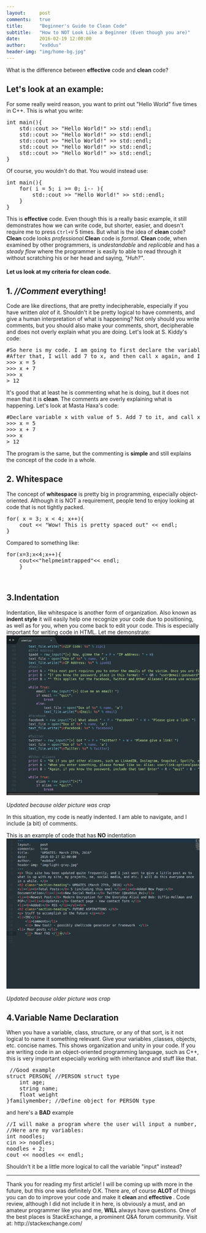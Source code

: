 ```yaml
---
layout:     post
comments:	true
title:      "Beginner's Guide to Clean Code"
subtitle:   "How to NOT Look Like a Beginner (Even though you are)"
date:       2016-02-19 12:00:00
author:     "ex0dus"
header-img: "img/home-bg.jpg"
---
```


What is the difference between <b>effective</b> code and <b>clean</b> code?

<h2>Let's look at an example:</h2>

<p> For some really weird reason, you want to print out "Hello World" five times in C++. This is what you write:
<pre>
int main(){
	std::cout >> "Hello World!" >> std::endl;
	std::cout >> "Hello World!" >> std::endl;
	std::cout >> "Hello World!" >> std::endl;
	std::cout >> "Hello World!" >> std::endl;
	std::cout >> "Hello World!" >> std::endl;
} </pre></p>
<p> Of course, you wouldn't do that. You would instead use:
<pre>
int main(){
	for( i = 5; i >= 0; i-- ){
		std::cout >> "Hello World!" >> std::endl;
	}
} </pre></p>
<p> This is <b>effective</b> code. Even though this is a really basic example, it still demonstrates how we can write code, but shorter, easier, and
doesn't require me to press <code>Ctrl+V</code> 5 times. But what is the idea of <b> clean </b> code? <b> Clean </b> code looks <i>professional.</I><b>Clean</b>
code is <i>formal</i>. <b> Clean </b> code, when examined by other programmers, is <i>undestandable</i> and <i>replicable</i> and has a <i>steady flow</i> where the programmer is easily to able to read through it without scratching his or her head and saying, <i>"Huh?"</i>. </p>
					
<h4>Let us look at my criteria for clean code.</h4>

<h2>1. <i>//Comment</i> everything! </h2>
<p>Code are like directions, that are pretty indecipherable, especially if you have written <i>alot</i> of it.
Shouldn't it be pretty logical to have comments, and give a human interpretation of what is happening? Not only should you write comments, but you should also make your comments, short, decipherable and does not overly explain what you are doing. Let's look at S. Kiddy's code:</p>
<pre>
#So here is my code. I am going to first declare the variable x, and then give it the value of 5. 
#After that, I will add 7 to x, and then call x again, and I will get 12. 
>>> x = 5
>>> x + 7
>>> x
> 12
</pre>
<p> It's good that at least he is commenting what he is doing, but it does not mean that it is <b>clean</b>. The comments are overly explaining what is happening. Let's look at Masta Haxa's code: </p>
<pre>
#Declare variable x with value of 5. Add 7 to it, and call x to have value of 12.
>>> x = 5
>>> x + 7
>>> x
> 12	
</pre>				
<p> The program is the same, but the commenting is <b>simple</b> and still explains the concept of the code in a whole. </p>
					
<h2 class="section-heading">2. Whitespace </h2>	
<p> The concept of <b>whitespace</b> is pretty big in programming, especially object-oriented. Although it is NOT a requirement, people tend to enjoy looking at code that is not tightly packed. </p>
<pre>
for( x = 3; x < 4; x++){
	cout << "Wow! This is pretty spaced out" << endl;
}</pre>
<p>Compared to something like:</p>
<pre>
for(x=3;x<4;x++){
	cout<<"helpmeimtrapped"<< endl;
	}
</pre>			
<br>
<h2>3.Indentation</h2>
<p>Indentation, like whitespace is another form of organization. Also known as <b>indent style</b> it will easily help one recognize
your code due to positioning, as well as for you, when you come back to edit your code. This is especially important for writing code in HTML. Let me demonstrate:

<img src="/img/BeginnersGuideToCleanCode/indentation.png">
<p><i>Updated because older picture was crap</i></p>	
				
<p> In this situation, my code is neatly indented. I am able to navigate, and I include (a bit) of comments. </p>
<p> This is an example of code that has <b>NO</b> indentation 
				

<img src="/img/BeginnersGuideToCleanCode/notindentation.png">
<p><i>Updated because older picture was crap</i></p>
				
<h2>4.Variable Name Declaration</h2>
<p> When you have a variable, class, structure, or any of that sort, is it not logical to name it something relevant. Give your variables ,classes, objects, etc. concise names. This shows organization and unity in your code. If you are writing code in an object-oriented programming language, such as C++, this is very important especially working with inheritance and stuff like that. </p>
<pre> //Good example
struct PERSON{ //PERSON struct type
	int age;
	string name;
	float weight
}familymember; //Define object for PERSON type
</pre>
<p> and here's a <b>BAD</b> example </p>
<pre>
//I will make a program where the user will input a number, and the computer returns that number + 2. 
//Here are my variables:
int noodles;
cin >> noodles;
noodles + 2;
cout << noodles << endl;
</pre>
<p> Shouldn't it be a little more logical to call the variable "input" instead? </p>
<hr>
<p> Thank you for reading my first article! I will be coming up with more in the future, but this one was definitely O.K. There are, of course <b> ALOT </b> of things you can do to improve your code and make it <b> clean </b> and <b> effective </b>. Code review, although I did not include it in here, is obviously a must, and an amateur programmer like you and me, <b> WILL </b> always have questions. One of the best places is StackExchange, a prominent Q&A forum community. Visit at: http://stackexchange.com/</p>